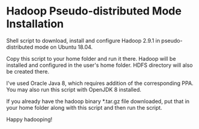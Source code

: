 # Hadoop Pseudo-distributed Mode Installation
Shell script to download, install and configure Hadoop 2.9.1 in pseudo-distributed mode on Ubuntu 18.04.

Copy this script to your home folder and run it there. Hadoop will be installed and configured in the user's home folder. HDFS directory will also be created there.

I've used Oracle Java 8, which requires addition of the corresponding PPA. You may also run this script with OpenJDK 8 installed.

If you already have the hadoop binary \*.tar.gz file downloaded, put that in your home folder along with this script and then run the script.

Happy hadooping!
